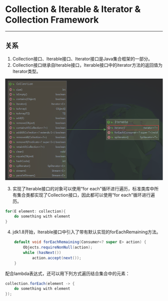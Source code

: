 # Collection & Iterable & Iterator & Collection Framework

---

## 关系

1. Collection接口、Iterable接口、Iterator接口是Java集合框架的一部分。
2. Collection接口继承自Iterable接口，Iterable接口中的iterator方法的返回值为Iterator类型。

![image-20200511150807543](markdown/Java集合框架、Collection接口、Iterable接口、Iterator接口的关系.assets/image-20200511150807543.png)

3. 实现了Iterable接口的对象可以使用“for each”循环进行遍历，标准类库中所有集合类都实现了Collection接口，因此都可以使用“for each”循环进行遍历。

```java
for(E element: collection){
    do something with element
}
```

4. jdk1.8开始，Iterable接口中引入了带有默认实现的forEachRemaining方法。

```java
    default void forEachRemaining(Consumer<? super E> action) {
        Objects.requireNonNull(action);
        while (hasNext())
            action.accept(next());
    }
```

配合lambda表达式，还可以用下列方式遍历结合集合中的元素：

```java
collection.forEach(element -> {
    do something with element
});
```